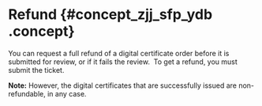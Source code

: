 # Refund {#concept_zjj_sfp_ydb .concept}

You can request a full refund of a digital certificate order before it is submitted for review, or if it fails the review.  To get a refund, you must submit the ticket.

**Note:** However, the digital certificates that are successfully issued are non-refundable, in any case.


